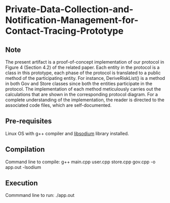 # Private-Data-Collection-and-Notification-Management-for-Contact-Tracing-Prototype

## Note
The present artifact is a proof-of-concept implementation of our protocol in Figure 4 (Section 4.2) of the related paper. Each entity in the protocol is a class in this prototype, each phase of the protocol is translated to a public method of the participating entity. For instance, DeriveRiskList() is a method in both Gov and Store classes since both the entities participate in the protocol. The implementation of each method meticulously carries out the calculations that are shown in the corresponding protocol diagram. For a complete understanding of the implementation, the reader is directed to the associated code files, which are self-documented.  


## Pre-requisites 
Linux OS with g++ compiler and [libsodium](https://libsodium.gitbook.io/doc/installation) library installed.

## Compilation 
Command line to compile: g++ main.cpp user.cpp store.cpp gov.cpp -o app.out -lsodium

## Execution 
Commmand line to run: ./app.out
